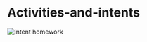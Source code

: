# Activities-and-intents
![intent homework](https://user-images.githubusercontent.com/50354126/161575763-c728e2b9-e41f-42a7-a006-c35dddd6fc33.gif)
